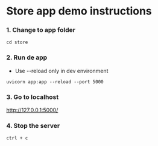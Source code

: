 # Store app demo instructions

### 1. Change to app folder
```
cd store
```

### 2. Run de app
* Use --reload only in dev environment
```
uvicorn app:app --reload --port 5000
```

### 3. Go to localhost
http://127.0.0.1:5000/

### 4. Stop the server
```
ctrl + c
```